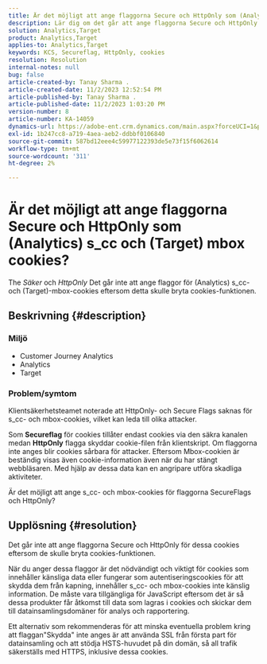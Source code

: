 ```yaml
---
title: Är det möjligt att ange flaggorna Secure och HttpOnly som (Analytics) s_cc och (Target) mbox cookies?
description: Lär dig om det går att ange flaggorna Secure och HttpOnly som (Analytics) s_cc och (Target) mbox cookies.
solution: Analytics,Target
product: Analytics,Target
applies-to: Analytics,Target
keywords: KCS, Secureflag, HttpOnly, cookies
resolution: Resolution
internal-notes: null
bug: false
article-created-by: Tanay Sharma .
article-created-date: 11/2/2023 12:52:54 PM
article-published-by: Tanay Sharma .
article-published-date: 11/2/2023 1:03:20 PM
version-number: 8
article-number: KA-14059
dynamics-url: https://adobe-ent.crm.dynamics.com/main.aspx?forceUCI=1&pagetype=entityrecord&etn=knowledgearticle&id=51149bb8-7e79-ee11-8179-6045bd006704
exl-id: 1b247cc8-a719-4aea-aeb2-ddbbf0106840
source-git-commit: 587bd12eee4c59977122393de5e73f15f6062614
workflow-type: tm+mt
source-wordcount: '311'
ht-degree: 2%

---
```


# Är det möjligt att ange flaggorna Secure och HttpOnly som (Analytics) s_cc och (Target) mbox cookies?


The *Säker* och *HttpOnly* Det går inte att ange flaggor för (Analytics) s_cc- och (Target)-mbox-cookies eftersom detta skulle bryta cookies-funktionen.

## Beskrivning {#description}


### Miljö

- Customer Journey Analytics
- Analytics 
- Target




### Problem/symtom



Klientsäkerhetsteamet noterade att HttpOnly- och Secure Flags saknas för s_cc- och mbox-cookies, vilket kan leda till olika attacker.

Som <b>Secureflag</b> för cookies tillåter endast cookies via den säkra kanalen medan <b>HttpOnly</b> flagga skyddar cookie-filen från klientskript. Om flaggorna inte anges blir cookies sårbara för attacker. Eftersom Mbox-cookien är beständig visas även cookie-information även när du har stängt webbläsaren. Med hjälp av dessa data kan en angripare utföra skadliga aktiviteter.

Är det möjligt att ange s_cc- och mbox-cookies för flaggorna SecureFlags och HttpOnly?


## Upplösning {#resolution}


Det går inte att ange flaggorna Secure och HttpOnly för dessa cookies eftersom de skulle bryta cookies-funktionen.

När du anger dessa flaggor är det nödvändigt och viktigt för cookies som innehåller känsliga data eller fungerar som autentiseringscookies för att skydda dem från kapning, innehåller s_cc- och mbox-cookies inte känslig information. De måste vara tillgängliga för JavaScript eftersom det är så dessa produkter får åtkomst till data som lagras i cookies och skickar dem till datainsamlingsdomäner för analys och rapportering.

Ett alternativ som rekommenderas för att minska eventuella problem kring att flaggan&quot;Skydda&quot; inte anges är att använda SSL från första part för datainsamling och att stödja HSTS-huvudet på din domän, så all trafik säkerställs med HTTPS, inklusive dessa cookies.
